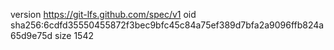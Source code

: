 version https://git-lfs.github.com/spec/v1
oid sha256:6cdfd35550455872f3bec9bfc45c84a75ef389d7bfa2a9096ffb824a65d9e75d
size 1542
